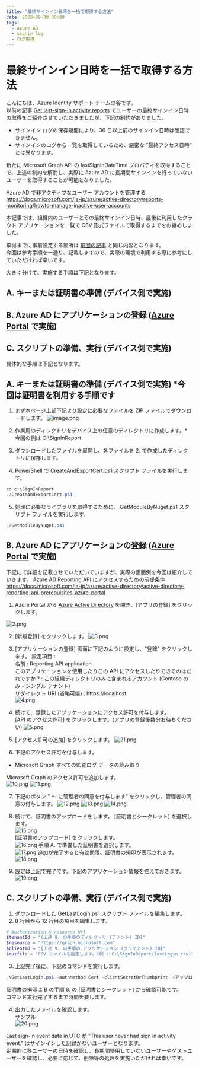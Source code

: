 ```yaml
---
title: "最終サインイン日時を一括で取得する方法"
date: 2020-09-30 00:00
tags:
  - Azure AD
  - signin log
  - ログ取得
---
```


# 最終サインイン日時を一括で取得する方法

こんにちは、Azure Identity サポート チームの谷です。  
以前の記事 [Get last-sign-in activity reports](https://github.com/jpazureid/get-last-signin-reports) でユーザーの最終サインイン日時の取得をご紹介させていただきましたが、下記の制約がありました。  
 - サインイン ログの保存期間により、30 日以上前のサインイン日時は確認できません。  
 - サインインのログから一覧を取得しているため、厳密な ”最終アクセス日時” とは異なります。  

新たに Microsoft Graph API の lastSignInDateTime プロパティを取得することで、上述の制約を解消し、実際に Azure AD に長期間サインインを行っていないユーザーを取得することが可能となりました。
  
 Azure AD で非アクティブなユーザー アカウントを管理する  
 https://docs.microsoft.com/ja-jp/azure/active-directory/reports-monitoring/howto-manage-inactive-user-accounts  
  
本記事では、組織内のユーザーとその最終サインイン日時、最後に利用したクラウド アプリケーションを一覧で CSV 形式ファイルで取得するまでをお纏めしました。  
  
取得までに事前設定する箇所は [前回の記事](https://github.com/jpazureid/get-last-signin-reports) と同じ内容となります。  
今回は参考手順を一通り、記載しますので、実際の環境で利用する際に参考にしていただければ幸いです。  

大きく分けて、実施する手順は下記となります。  
  
## A. キーまたは証明書の準備 (デバイス側で実施)

## B. Azure AD にアプリケーションの登録 ([Azure Portal](https://portal.azure.com/) で実施)

## C. スクリプトの準備、実行 (デバイス側で実施)
  
  
  
具体的な手順は下記となります。  
  
## A. キーまたは証明書の準備 (デバイス側で実施) *今回は証明書を利用する手順です
  
1. まず本ページ上部下記より設定に必要なファイルを ZIP ファイルでダウンロードします。
![image.png](./azure-ad-get-lastSignInDateTime/1.png)
  
2. 作業用のディレクトリをデバイス上の任意のディレクトリに作成します。* 今回の例は C:\SignInReport 
3. ダウンロードしたファイルを展開し、各ファイルを 2. で作成したディレクトリに保存します。
4. PowerShell で CreateAndExportCert.ps1 スクリプト ファイルを実行します。
```PowerShell
cd c:\SignInReport 
./CreateAndExportCert.ps1
```
5.  処理に必要なライブラリを取得するために、 GetModuleByNuget.ps1 スクリプト ファイルを実行します。
```PowerShell
./GetModuleByNuget.ps1
```

## B. Azure AD にアプリケーションの登録 ([Azure Portal](https://portal.azure.com/) で実施)

下記にて詳細を記載させていただいていますが、実際の画面例を今回は紹介していきます。
Azure AD Reporting API にアクセスするための前提条件  
https://docs.microsoft.com/ja-jp/azure/active-directory/active-directory-reporting-api-prerequisites-azure-portal  

1. Azure Portal から [Azure Active Directory](https://portal.azure.com/#blade/Microsoft_AAD_IAM/ActiveDirectoryMenuBlade/Overview) を開き、[アプリの登録] をクリックします。  
  
![2.png](./azure-ad-get-lastSignInDateTime/2.png)
  
2. [新規登録] をクリックします。
![3.png](./azure-ad-get-lastSignInDateTime/3.png)
  
3. [アプリケーションの登録] 画面に下記のように設定し、"登録" をクリックします。
設定項目 :    
 名前 : Reporting API application  
 このアプリケーションを使用したりこの API にアクセスしたりできるのはだれですか ? : この組織ディレクトリのみに含まれるアカウント (Contoso のみ - シングル テナント)  
 リダイレクト URI (省略可能) : https://localhost  
![4.png](./azure-ad-get-lastSignInDateTime/4.png)
  
4. 続けて、登録したアプリケーションにアクセス許可を付与します。  
   [API のアクセス許可] をクリックします。(アプリの登録後数分お待ちください)
![5.png](./azure-ad-get-lastSignInDateTime/5.png)
  
5. [アクセス許可の追加] をクリックします。
![21.png](./azure-ad-get-lastSignInDateTime/21.png)
  
6. 下記のアクセス許可を付与します。  
 - Microsoft Graph すべての監査ログ データの読み取り  
  
Microsoft Graph のアクセス許可を追加します。  
![10.png](./azure-ad-get-lastSignInDateTime/10.png)
![11.png](./azure-ad-get-lastSignInDateTime/11.png)
  
7. 下記のボタン " ～ に管理者の同意を付与します" をクリックし、管理者の同意の付与します。
![12.png](./azure-ad-get-lastSignInDateTime/12.png)
![13.png](./azure-ad-get-lastSignInDateTime/13.png)
![14.png](./azure-ad-get-lastSignInDateTime/14.png)
  
8. 続けて、証明書のアップロードをします。
 [証明書とシークレット] を選択します。  
![15.png](./azure-ad-get-lastSignInDateTime/15.png)  
[証明書のアップロード] をクリックします。  
![16.png](./azure-ad-get-lastSignInDateTime/16.png)
手順 A. で準備した証明書を選択します。  
![17.png](./azure-ad-get-lastSignInDateTime/17.png)
追加が完了すると有効期限、証明書の拇印が表示されます。  
![18.png](./azure-ad-get-lastSignInDateTime/18.png)
  
9. 設定は上記で完了です。下記のアプリケーション情報を控えておきます。
![19.png](./azure-ad-get-lastSignInDateTime/19.png)
  
## C. スクリプトの準備、実行 (デバイス側で実施)

1. ダウンロードした GetLastLogin.ps1 スクリプト ファイルを編集します。
2. 8 行目から 12 行目の項目を編集します。
```PowerShell
# Authorization & resource Url
$tenantId = "{上述 9. の手順のディレクトリ (テナント) ID}" 
$resource = "https://graph.microsoft.com" 
$clientID = "{上述 9. の手順の アプリケーション (クライアント) ID}"
$outfile = "CSV ファイルを指定します。(例 : C:\SignInReport\lastLogin.csv)"
```

3. 上記完了後に、下記のコマンドを実行します。
```PowerShell
.\GetLastLogin.ps1 -authMethod Cert -clientSecretOrThumbprint　<アップロードした証明書の拇印の値>
```
証明書の拇印は B の手順 8. の  [証明書とシークレット] から確認可能です。  
コマンド実行完了するまで時間を要します。  

4. 出力したファイルを確認します。  
サンプル  
![20.png](./azure-ad-get-lastSignInDateTime/20.png)
  
Last sign-in event date in UTC が "This user never had sign in activity event." はサインインした記録がないユーザーとなります。  
定期的に各ユーザーの日時を確認し、長期間使用していないユーザーやゲストユーザーを確認し、必要に応じて、削除等の処理を実施いただければ幸いです。

